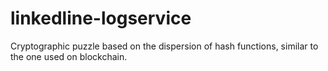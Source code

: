 # linkedline-logservice
Cryptographic puzzle based on the dispersion of hash functions, similar to the one used on blockchain.
